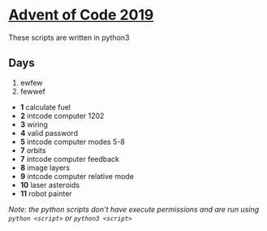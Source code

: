 # [Advent of Code 2019](https://adventofcode.com/2019)

These scripts are written in python3

## Days

1) ewfew
2) fewwef


* **1** calculate fuel
* **2** intcode computer 1202
* **3** wiring
* **4** valid password
* **5** intcode computer modes 5-8
* **7** orbits
* **7** intcode computer feedback
* **8** image layers
* **9** intcode computer relative mode
* **10** laser asteroids
* **11** robot painter

*Note: the python scripts don't have execute permissions and are run using `python <script>` or `python3 <script>`*

